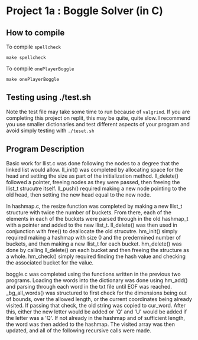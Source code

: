 # Project 1a : Boggle Solver (in C)

## How to compile

To compile `spellcheck`

```
make spellcheck
```

To compile `onePlayerBoggle`

```
make onePlayerBoggle
```

## Testing using ./test.sh

Note the test file may take some time to run because of `valgrind`. If you are completing this project on replit, this may be quite, quite slow. I recommend you use smaller dictionaries and test different aspects of your program and avoid simply testing with `./teset.sh`

## Program Description

Basic work for llist.c was done following the nodes to a degree that the linked list would allow. ll_init() was completed by allocating space for the head and setting the size as part of the initialization method. ll_delete() followed a pointer, freeing nodes as they were passed, then freeing the llist_t strucutre itself. ll_push() required making a new node pointing to the old head, then setting the new head equal to the new node.

In hashmap.c, the resize function was completed by making a new llist_t structure with twice the number of buckets. From there, each of the elements in each of the buckets were parsed through in the old hashmap_t with a pointer and added to the new llist_t. ll_delete() was then used in conjunction with free() to deallocate the old strucutre. hm_init() simply required making a hashmap with size 0 and the predermined number of buckets, and then making a new llist_t for each bucket. hm_delete() was done by calling ll_delete() on each bucket and then freeing the structure as a whole. hm_check() simply required finding the hash value and checking the associated bucket for the value.

boggle.c was completed using the functions written in the previous two programs. Loading the words into the dictionary was done using hm_add() and parsing through each word in the txt file until EOF was reached. \_bg_all_words() was structured to first check for the dimensions being out of bounds, over the allowed length, or the current coordinates being already visited. If passing that check, the old string was copied to cur_word. After this, either the new letter would be added or 'Q' and 'U' would be added if the letter was a 'Q'. If not already in the hashmap and of sufficient length, the word was then added to the hashmap. The visited array was then updated, and all of the following recursive calls were made.



